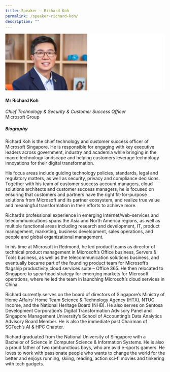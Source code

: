 ```yaml
---
title: Speaker – Richard Koh
permalink: /speaker-richard-koh/
description: ""
---
```

![](/images/Speakers/Richard%20Koh.jpg)

#### **Mr Richard Koh**

*Chief Technology & Security & Customer Success Officer*  
Microsoft Group

##### **Biography**
Richard Koh is the chief technology and customer success officer of Microsoft Singapore. He is responsible for engaging with key executive leaders across government, industry and academia while bringing in the macro technology landscape and helping customers leverage technology innovations for their digital transformation.

His focus areas include guiding technology policies, standards, legal and regulatory matters, as well as security, privacy and compliance decisions. Together with his team of customer success account managers, cloud solutions architects and customer success managers, he is focused on ensuring that  customers and partners have the right fit-for-purpose solutions from Microsoft and its partner ecosystem, and realize true value and meaningful transformation in their efforts to achieve more.

Richard’s professional experience in emerging Internet/web-services and telecommunications spans the Asia and North America regions, as well as multiple functional areas including research and development, IT, product management, marketing, business development, sales operations, and people and global organizational management.

In his time at Microsoft in Redmond, he led product teams as director of technical product management in Microsoft’s Office business, Servers & Tools business, as well as the telecommunication solutions business, and eventually became part of the founding product team for Microsoft’s flagship productivity cloud services suite – Office 365. He then relocated to Singapore to spearhead strategy for emerging markets for Microsoft operations, where he led the team in launching Microsoft’s cloud services in China.

Richard currently serves on the board of directors of Singapore’s Ministry of Home Affairs’ Home Team Science & Technology Agency (HTX), NTUC Income, and the National Heritage Board (NHB). He also serves on Sentosa Development Corporation’s Digital Transformation Advisory Panel and Singapore Management University’s School of Accounting’s Data Analytics Advisory Board Member. He is also the immediate past Chairman of SGTech’s AI & HPC Chapter.

Richard graduated from the National University of Singapore with a Bachelor of Science in Computer Science & Information Systems. He is also a proud father of two rambunctious boys, who are avid e-sports gamers. He loves to work with passionate people who wants to change the world for the better and enjoys running, skiing, reading, action sci-fi movies and tinkering with tech gadgets.
